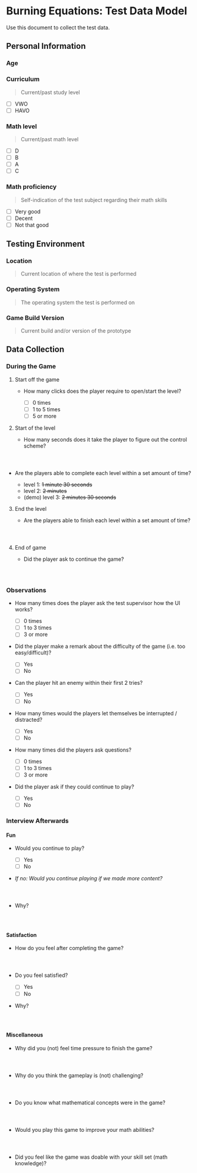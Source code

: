 # Burning Equations: Test Data Model

Use this document to collect the test data.

## Personal Information

### Age

### Curriculum

> Current/past study level

- [ ] VWO
- [ ] HAVO

### Math level

> Current/past math level

- [ ] D
- [ ] B
- [ ] A
- [ ] C

### Math proficiency

> Self-indication of the test subject regarding their math skills

- [ ] Very good
- [ ] Decent
- [ ] Not that good

## Testing Environment

### Location

> Current location of where the test is performed

### Operating System

> The operating system the test is performed on

### Game Build Version

> Current build and/or version of the prototype

## Data Collection

### During the Game

1. Start off the game

   - How many clicks does the player require to open/start the level?

     - [ ] 0 times
     - [ ] 1 to 5 times
     - [ ] 5 or more
2. Start of the level

   - How many seconds does it take the player to figure out the control scheme?

```text



```

- Are the players able to complete each level within a set amount of time?

  - level 1: ~~1 minute 30 seconds~~
  - level 2: ~~2 minutes~~
  - (demo) level 3: ~~2 minutes 30 seconds~~

3. End the level

   - Are the players able to finish each level within a set amount of time?

```text



```

4. End of game

   - Did the player ask to continue the game?

```text



```

### Observations

- How many times does the player ask the test supervisor how the UI works?

  - [ ] 0 times
  - [ ] 1 to 3 times
  - [ ] 3 or more
- Did the player make a remark about the difficulty of the game (i.e. too easy/difficult)?

  - [ ] Yes
  - [ ] No
- Can the player hit an enemy within their first 2 tries?

  - [ ] Yes
  - [ ] No
- How many times would the players let themselves be interrupted / distracted?

  - [ ] Yes
  - [ ] No
- How many times did the players ask questions?

  - [ ] 0 times
  - [ ] 1 to 3 times
  - [ ] 3 or more
- Did the player ask if they could continue to play?

  - [ ] Yes
  - [ ] No

### Interview Afterwards

#### Fun

- Would you continue to play?

  - [ ] Yes
  - [ ] No
- _If no: Would you continue playing if we made more content?_

```text



```

- Why?

```text



```

#### Satisfaction

- How do you feel after completing the game?

```text



```

- Do you feel satisfied?

  - [ ] Yes
  - [ ] No
- Why?

```text



```

#### Miscellaneous

- Why did you (not) feel time pressure to finish the game?

```text



```

- Why do you think the gameplay is (not) challenging?

```text



```

- Do you know what mathematical concepts were in the game?

```text



```

- Would you play this game to improve your math abilities?

```text



```

- Did you feel like the game was doable with your skill set (math knowledge)?

```text



```
